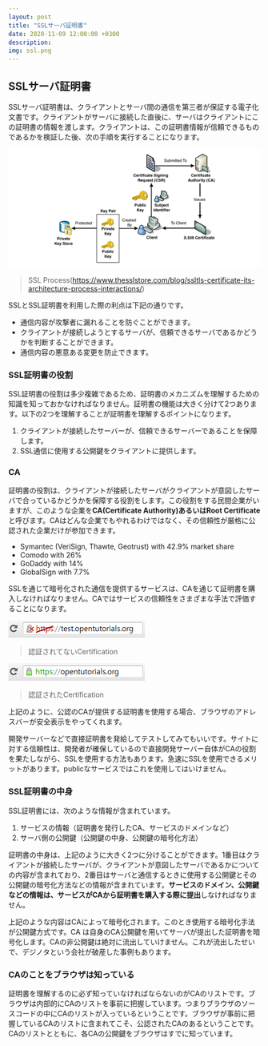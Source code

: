 ```yaml
---
layout: post
title: "SSLサーバ証明書"
date: 2020-11-09 12:00:00 +0300
description: 
img: ssl.png
---
```


## SSLサーバ証明書

SSLサーバ証明書は、クライアントとサーバ間の通信を第三者が保証する電子化文書です。クライアントがサーバに接続した直後に、サーバはクライアントにこの証明書の情報を渡します。クライアントは、この証明書情報が信頼できるものであるかを検証した後、次の手順を実行することになります。

![SSL Process](../assets/img/ssl_process.png)
> SSL Process(https://www.thesslstore.com/blog/ssltls-certificate-its-architecture-process-interactions/)

SSLとSSL証明書を利用した際の利点は下記の通りです。

-  通信内容が攻撃者に漏れることを防ぐことができます。
-  クライアントが接続しようとするサーバが、信頼できるサーバであるかどうかを判断することができます。
-  通信内容の悪意ある変更を防止できます。

### SSL証明書の役割

SSL証明書の役割は多少複雑であるため、証明書のメカニズムを理解するための知識を知っておかなければなりません。証明書の機能は大きく分けて2つあります。以下の2つを理解することが証明書を理解するポイントになります。

1. クライアントが接続したサーバーが、信頼できるサーバーであることを保障します。
2. SSL通信に使用する公開鍵をクライアントに提供します。

### CA

証明書の役割は、クライアントが接続したサーバがクライアントが意図したサーバで合っているかどうかを保障する役割をします。この役割をする民間企業がいますが、このような企業を**CA(Certificate Authority)**あるいは**Root Certificate**と呼びます。CAはどんな企業でもやれるわけではなく、その信頼性が厳格に公認された企業だけが参加できます。

- Symantec (VeriSign, Thawte, Geotrust) with 42.9% market share
- Comodo with 26%
- GoDaddy with 14%
- GlobalSign with 7.7%

SSLを通じて暗号化された通信を提供するサービスは、CAを通じて証明書を購入しなければなりません。CAではサービスの信頼性をさまざまな手法で評価することになります。

![Not Authorized Certification](../assets/img/not_auth.gif)
> 認証されてないCertification

![Authorized Certification](../assets/img/auth.gif)
> 認証されたCertification

上記のように、公認のCAが提供する証明書を使用する場合、ブラウザのアドレスバーが安全表示をやってくれます。

開発サーバーなどで直接証明書を発給してテストしてみてもいいです。サイトに対する信頼性は、開発者が確保しているので直接開発サーバー自体がCAの役割を果たしながら、SSLを使用する方法もあります。急速にSSLを使用できるメリットがあります。publicなサービスではこれを使用してはいけません。

### SSL証明書の中身

SSL証明書には、次のような情報が含まれています。

1. サービスの情報（証明書を発行したCA、サービスのドメインなど）
2. サーバ側の公開鍵（公開鍵の中身、公開鍵の暗号化方法）

証明書の中身は、上記のように大きく2つに分けることができます。1番目はクライアントが接続したサーバが、クライアントが意図したサーバであるかについての内容が含まれており、2番目はサーバと通信するときに使用する公開鍵とその公開鍵の暗号化方法などの情報が含まれています。**サービスのドメイン、公開鍵などの情報は、サービスがCAから証明書を購入する際に提出**しなければなりません。

上記のような内容はCAによって暗号化されます。このとき使用する暗号化手法が公開鍵方式です。CA  は自身のCA公開鍵を用いてサーバが提出した証明書を暗号化します。CAの非公開鍵は絶対に流出していけません。これが流出したせいで、デジノタという会社が破産した事例もあります。

### CAのことをブラウザは知っている

証明書を理解するのに必ず知っていなければならないのがCAのリストです。ブラウザは内部的にCAのリストを事前に把握しています。つまりブラウザのソースコードの中にCAのリストが入っているということです。ブラウザが事前に把握しているCAのリストに含まれてこそ、公認されたCAのあるということです。CAのリストとともに、各CAの公開鍵をブラウザはすでに知っています。

